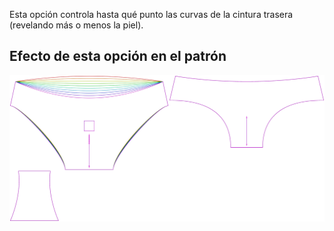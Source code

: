 Esta opción controla hasta qué punto las curvas de la cintura trasera (revelando más o menos la piel).



## Efecto de esta opción en el patrón
![Esta imagen muestra el efecto de esta opción superponiendo varias variantes que tienen un valor diferente para esta opción](ursula_backdip_sample.svg "Efecto de esta opción en el patrón")